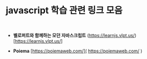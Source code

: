 # javascript 학습 관련 링크 모음

<br>

+ **벨로퍼트와 함께하는 모던 자바스크립트**
  (https://learnjs.vlpt.us/)[https://learnjs.vlpt.us/]

+ **Poiema**
  [https://poiemaweb.com/]( https://poiemaweb.com/ )

